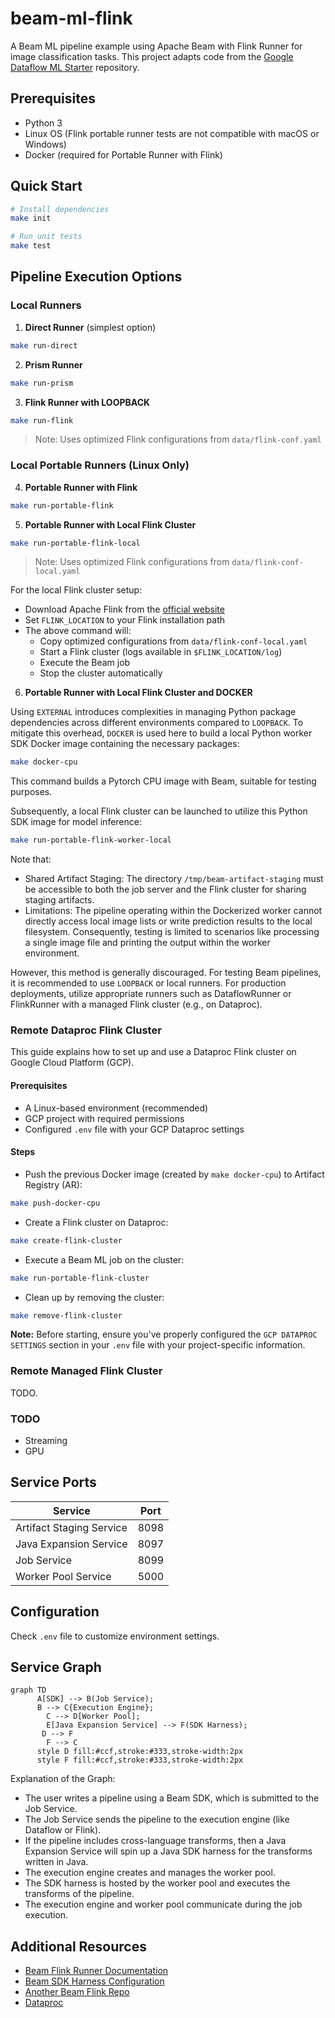 # beam-ml-flink

A Beam ML pipeline example using Apache Beam with Flink Runner for image classification tasks. This project adapts code from the [Google Dataflow ML Starter](https://github.com/google/dataflow-ml-starter) repository.

## Prerequisites

* Python 3
* Linux OS (Flink portable runner tests are not compatible with macOS or Windows)
* Docker (required for Portable Runner with Flink)

## Quick Start

```bash
# Install dependencies
make init

# Run unit tests
make test
```

## Pipeline Execution Options

### Local Runners

1. **Direct Runner** (simplest option)
```bash
make run-direct
```

2. **Prism Runner**
```bash
make run-prism
```

3. **Flink Runner with LOOPBACK**
```bash
make run-flink
```
> Note: Uses optimized Flink configurations from `data/flink-conf.yaml`

### Local Portable Runners (Linux Only)

4. **Portable Runner with Flink**
```bash
make run-portable-flink
```

5. **Portable Runner with Local Flink Cluster**

```bash
make run-portable-flink-local
```
> Note: Uses optimized Flink configurations from `data/flink-conf-local.yaml`

For the local Flink cluster setup:
* Download Apache Flink from the [official website](https://flink.apache.org/downloads/)
* Set `FLINK_LOCATION` to your Flink installation path
* The above command will:
   - Copy optimized configurations from `data/flink-conf-local.yaml`
   - Start a Flink cluster (logs available in `$FLINK_LOCATION/log`)
   - Execute the Beam job
   - Stop the cluster automatically

6. **Portable Runner with Local Flink Cluster and DOCKER**

Using `EXTERNAL` introduces complexities in managing Python package dependencies across different environments compared to `LOOPBACK`. To mitigate this overhead, `DOCKER` is used here to build a local Python worker SDK Docker image containing the necessary packages:
```bash
make docker-cpu
```
This command builds a Pytorch CPU image with Beam, suitable for testing purposes.

Subsequently, a local Flink cluster can be launched to utilize this Python SDK image for model inference:
```bash
make run-portable-flink-worker-local
```
Note that:
* Shared Artifact Staging: The directory `/tmp/beam-artifact-staging` must be accessible to both the job server and the Flink cluster for sharing staging artifacts.
* Limitations: The pipeline operating within the Dockerized worker cannot directly access local image lists or write prediction results to the local filesystem. Consequently, testing is limited to scenarios like processing a single image file and printing the output within the worker environment.

However, this method is generally discouraged. For testing Beam pipelines, it is recommended to use `LOOPBACK` or local runners. For production deployments, utilize appropriate runners such as DataflowRunner or FlinkRunner with a managed Flink cluster (e.g., on Dataproc).

### Remote Dataproc Flink Cluster

This guide explains how to set up and use a Dataproc Flink cluster on Google Cloud Platform (GCP).

#### Prerequisites
- A Linux-based environment (recommended)
- GCP project with required permissions
- Configured `.env` file with your GCP Dataproc settings

#### Steps

* Push the previous Docker image (created by `make docker-cpu`) to Artifact Registry (AR):
```bash
make push-docker-cpu
```

* Create a Flink cluster on Dataproc:
```bash
make create-flink-cluster
```

* Execute a Beam ML job on the cluster:
```bash
make run-portable-flink-cluster
```

* Clean up by removing the cluster:
```bash
make remove-flink-cluster
```

**Note:** Before starting, ensure you've properly configured the `GCP DATAPROC SETTINGS` section in your `.env` file with your project-specific information.

### Remote Managed Flink Cluster

TODO.

### TODO
* Streaming
* GPU

## Service Ports

| Service | Port |
|---------|------|
| Artifact Staging Service | 8098 |
| Java Expansion Service | 8097 |
| Job Service | 8099 |
| Worker Pool Service | 5000 |

## Configuration

Check `.env` file to customize environment settings.

## Service Graph

```mermaid
graph TD
      A[SDK] --> B(Job Service);
      B --> C{Execution Engine};
        C --> D[Worker Pool];
        E[Java Expansion Service] --> F(SDK Harness);
       D --> F
        F --> C
      style D fill:#ccf,stroke:#333,stroke-width:2px
      style F fill:#ccf,stroke:#333,stroke-width:2px
```

Explanation of the Graph:

- The user writes a pipeline using a Beam SDK, which is submitted to the Job Service.
- The Job Service sends the pipeline to the execution engine (like Dataflow or Flink).
- If the pipeline includes cross-language transforms, then a Java Expansion Service will spin up a Java SDK harness for the transforms written in Java.
- The execution engine creates and manages the worker pool.
- The SDK harness is hosted by the worker pool and executes the transforms of the pipeline.
- The execution engine and worker pool communicate during the job execution.

## Additional Resources

* [Beam Flink Runner Documentation](https://beam.apache.org/documentation/runners/flink/)
* [Beam SDK Harness Configuration](https://beam.apache.org/documentation/runtime/sdk-harness-config/)
* [Another Beam Flink Repo](https://github.com/jaehyeon-kim/beam-demos/tree/master/beam-pipelines)
* [Dataproc](https://cloud.google.com/dataproc/docs/concepts/configuring-clusters/service-accounts)

